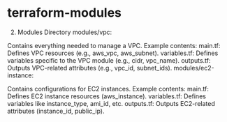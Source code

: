 # terraform-modules
2. Modules Directory
modules/vpc:

Contains everything needed to manage a VPC.
Example contents:
main.tf: Defines VPC resources (e.g., aws_vpc, aws_subnet).
variables.tf: Defines variables specific to the VPC module (e.g., cidr, vpc_name).
outputs.tf: Outputs VPC-related attributes (e.g., vpc_id, subnet_ids).
modules/ec2-instance:

Contains configurations for EC2 instances.
Example contents:
main.tf: Defines EC2 instance resources (aws_instance).
variables.tf: Defines variables like instance_type, ami_id, etc.
outputs.tf: Outputs EC2-related attributes (instance_id, public_ip).
